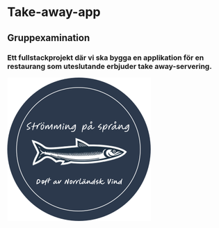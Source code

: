 # Take-away-app
## Gruppexamination

### Ett fullstackprojekt där vi ska bygga en applikation för en restaurang som uteslutande erbjuder take away-servering.

![Herring](./takeaway-frontend/takeAwayApp/public/img/rundLogga.svg)
